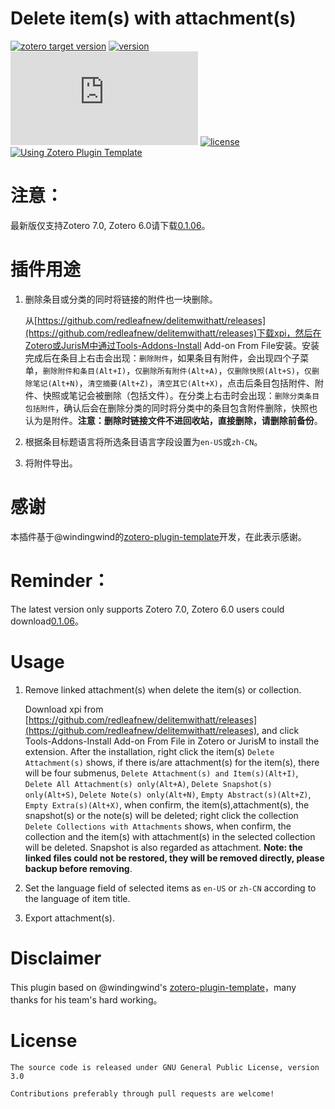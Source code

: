 
# Delete item(s) with attachment(s)

[![zotero target version](https://img.shields.io/badge/Zotero-7.0.*-green?style=flat-square&logo=zotero&logoColor=CC2936)](https://www.zotero.org)
[![version](https://img.shields.io/github/package-json/v/redleafnew/delitemwithatt?style=flat-square)](https://github.com/redleafnew/delitemwithatt/releases/)
[![download number](https://img.shields.io/github/downloads/redleafnew/delitemwithatt/latest/delitemwithatt.xpi?style=flat-square)](https://github.com/redleafnew/delitemwithatt/releases/)
[![license](https://img.shields.io/github/license/redleafnew/delitemwithatt?style=flat-square)](#license)
[![Using Zotero Plugin Template](https://img.shields.io/badge/Using-Zotero%20Plugin%20Template-blue?style=flat-square&logo=github)](https://github.com/windingwind/zotero-plugin-template)

# 注意：

最新版仅支持Zotero 7.0, Zotero 6.0请下载[0.1.06](https://github.com/redleafnew/delitemwithatt/releases/tag/0.1.06)。

# 插件用途

1. 删除条目或分类的同时将链接的附件也一块删除。


    从[https://github.com/redleafnew/delitemwithatt/releases](https://github.com/redleafnew/delitemwithatt/releases)下载xpi，然后在Zotero或JurisM中通过Tools-Addons-Install Add-on From File安装。安装完成后在条目上右击会出现：`删除附件`，如果条目有附件，会出现四个子菜单，`删除附件和条目(Alt+I)`，`仅删除所有附件(Alt+A)`，`仅删除快照(Alt+S)`，`仅删除笔记(Alt+N)`，`清空摘要(Alt+Z)`，`清空其它(Alt+X)`，点击后条目包括附件、附件、快照或笔记会被删除（包括文件）。在分类上右击时会出现：`删除分类条目包括附件`，确认后会在删除分类的同时将分类中的条目包含附件删除，快照也认为是附件。**注意：删除时链接文件不进回收站，直接删除，请删除前备份**。

2. 根据条目标题语言将所选条目语言字段设置为`en-US`或`zh-CN`。

3. 将附件导出。

# 感谢

本插件基于@windingwind的[zotero-plugin-template](https://github.com/windingwind/zotero-plugin-template)开发，在此表示感谢。

# Reminder：

The latest version only supports Zotero 7.0, Zotero 6.0 users could download[0.1.06](https://github.com/redleafnew/delitemwithatt/releases/tag/0.1.06)。

# Usage

1. Remove linked attachment(s) when delete the item(s) or collection.

    Download xpi from [https://github.com/redleafnew/delitemwithatt/releases](https://github.com/redleafnew/delitemwithatt/releases), and click Tools-Addons-Install Add-on From File in Zotero or JurisM to install the extension. After the installation, right click the item(s) `Delete Attachment(s)` shows, if there is/are attachment(s) for the item(s), there  will be four submenus, `Delete Attachment(s) and Item(s)(Alt+I)`, `Delete All Attachment(s) only(Alt+A)`, `Delete Snapshot(s) only(Alt+S)`, `Delete Note(s) only(Alt+N)`, `Empty Abstract(s)(Alt+Z)`, `Empty Extra(s)(Alt+X)`, when confirm, the item(s),attachment(s), the snapshot(s) or the note(s) will be deleted;  right click the collection `Delete Collections with Attachments` shows, when confirm, the collection and the item(s) with attachment(s) in the selected collection will be deleted. Snapshot is also regarded as attachment. **Note: the linked files could not be restored, they will be removed directly, please backup before removing**.

2. Set the language field of selected items as `en-US` or `zh-CN` according to the language of item title.

3. Export attachment(s).

# Disclaimer

This plugin based on @windingwind's [zotero-plugin-template](https://github.com/windingwind/zotero-plugin-template)，many thanks for his team's hard working。

# License
    The source code is released under GNU General Public License, version 3.0

    Contributions preferably through pull requests are welcome!
